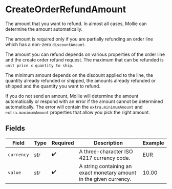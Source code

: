 # CreateOrderRefundAmount

The amount that you want to refund. In almost all cases, Mollie can determine the amount automatically.

The amount is required only if you are partially refunding an order line which has a non-zero `discountAmount`.

The amount you can refund depends on various properties of the order line and the create order refund request. The maximum that can be refunded is `unit price x quantity to ship`.

The minimum amount depends on the discount applied to the line, the quantity already refunded or shipped, the amounts already refunded or shipped and the quantity you want to refund.

If you do not send an amount, Mollie will determine the amount automatically or respond with an error if the amount cannot be determined automatically. The error will contain the `extra.minimumAmount` and `extra.maximumAmount` properties that allow you pick the right amount.


## Fields

| Field                                                               | Type                                                                | Required                                                            | Description                                                         | Example                                                             |
| ------------------------------------------------------------------- | ------------------------------------------------------------------- | ------------------------------------------------------------------- | ------------------------------------------------------------------- | ------------------------------------------------------------------- |
| `currency`                                                          | *str*                                                               | :heavy_check_mark:                                                  | A three-character ISO 4217 currency code.                           | EUR                                                                 |
| `value`                                                             | *str*                                                               | :heavy_check_mark:                                                  | A string containing an exact monetary amount in the given currency. | 10.00                                                               |